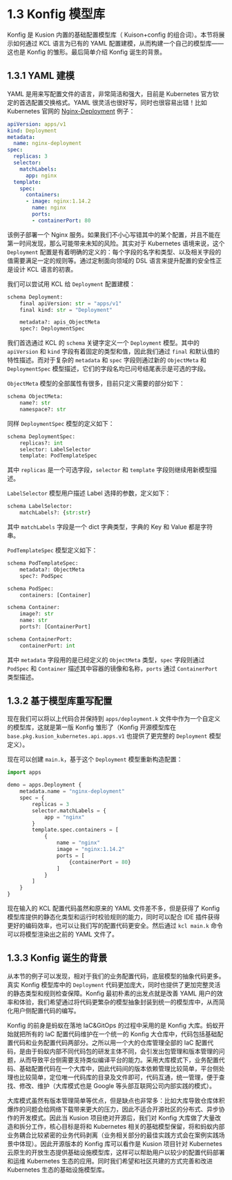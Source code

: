 # 1.3 Konfig 模型库

Konfig 是 Kusion 内置的基础配置模型库（ Kuison+config 的组合词）。本节将展示如何通过 KCL 语言为已有的 YAML 配置建模，从而构建一个自己的模型库——这也是 Konfig 的雏形。最后简单介绍 Konfig 诞生的背景。

## 1.3.1 YAML 建模

YAML 是用来写配置文件的语言，非常简洁和强大，目前是 Kubernetes 官方钦定的首选配置交换格式。YAML 很灵活也很好写，同时也很容易出错！比如 Kubernetes 官网的 [Nginx-Deployment](https://kubernetes.io/zh/docs/concepts/workloads/controllers/deployment/) 例子：

```yaml
apiVersion: apps/v1
kind: Deployment
metadata:
  name: nginx-deployment
spec:
  replicas: 3
  selector:
    matchLabels:
      app: nginx
  template:
    spec:
      containers:
      - image: nginx:1.14.2
        name: nginx
        ports:
        - containerPort: 80
```

该例子部署一个 Nginx 服务。如果我们不小心写错其中的某个配置，并且不能在第一时间发现，那么可能带来未知的风险。其实对于 Kubernetes 语境来说，这个 `Deployment` 配置是有着明确的定义的：每个字段的名字和类型、以及相关字段的值需要满足一定的规则等。通过定制面向领域的 DSL 语言来提升配置的安全性正是设计 KCL 语言的初衷。

我们可以尝试用 KCL 给 `Deployment` 配置建模：

```py
schema Deployment:
    final apiVersion: str = "apps/v1"
    final kind: str = "Deployment"

    metadata?: apis_ObjectMeta
    spec?: DeploymentSpec
```

我们首选通过 KCL 的 `schema` 关键字定义一个 `Deployment` 模型。其中的 `apiVersion` 和 `kind` 字段有着固定的类型和值，因此我们通过 `final` 和默认值的特性描述。而对于复杂的 `metadata` 和 `spec` 字段则通过新的 `ObjectMeta` 和 `DeploymentSpec` 模型描述，它们的字段名均已问号结尾表示是可选的字段。

`ObjectMeta` 模型的全部属性有很多，目前只定义需要的部分如下：

```py
schema ObjectMeta:
    name?: str
    namespace?: str
```

同样 `DeploymentSpec` 模型的定义如下：

```py
schema DeploymentSpec:
    replicas?: int
    selector: LabelSelector
    template: PodTemplateSpec
```

其中 `replicas` 是一个可选字段，`selector` 和 `template` 字段则继续用新模型描述。

`LabelSelector` 模型用户描述 Label 选择的参数，定义如下：

```py
schema LabelSelector:
    matchLabels?: {str:str}
```

其中 `matchLabels` 字段是一个 dict 字典类型，字典的 Key 和 Value 都是字符串。

`PodTemplateSpec` 模型定义如下：

```py
schema PodTemplateSpec:
    metadata?: ObjectMeta
    spec?: PodSpec

schema PodSpec:
    containers: [Container]

schema Container:
    image?: str
    name: str
    ports?: [ContainerPort]

schema ContainerPort:
    containerPort: int

```

其中 `metadata` 字段用的是已经定义的 `ObjectMeta` 类型，`spec` 字段则通过 `PodSpec` 和 `Container` 描述其中容器的镜像和名称，`ports` 通过 `ContainerPort` 类型描述。

## 1.3.2 基于模型库重写配置

现在我们可以将以上代码合并保持到 `apps/deployment.k` 文件中作为一个自定义的模型库，这就是第一版 Konfig 雏形了（Konfig 开源模型库在 `base.pkg.kusion_kubernetes.api.apps.v1` 也提供了更完整的 `Deployment` 模型定义）。

现在可以创建 `main.k`，基于这个 `Deployment` 模型重新构造配置：

```py
import apps

demo = apps.Deployment {
    metadata.name = "nginx-deployment"
    spec = {
        replicas = 3
        selector.matchLabels = {
            app = "nginx"
        }
        template.spec.containers = [
            {
                name = "nginx"
                image = "nginx:1.14.2"
                ports = [
                    {containerPort = 80}
                ]
            }
        ]
    }
}
```

现在输入的 KCL 配置代码虽然和原来的 YAML 文件差不多，但是获得了 Konfig 模型库提供的静态化类型和运行时校验规则的能力，同时可以配合 IDE 插件获得更好的编码效率，也可以让我们写的配置代码更安全。然后通过 `kcl main.k` 命令可以将模型渲染出之前的 YAML 文件了。

## 1.3.3 Konfig 诞生的背景

从本节的例子可以发现，相对于我们的业务配置代码，底层模型的抽象代码更多。真实 Konfig 模型库中的 `Deployment` 代码更加庞大，同时也提供了更加完整灵活的静态类型和规则检查保障。Konfig 最初朴素的出发点就是改善 YAML 用户的效率和体验，我们希望通过将代码更繁杂的模型抽象封装到统一的模型库中，从而简化用户侧配置代码的编写。

Konfig 的前身是蚂蚁在落地 IaC&GitOps 的过程中采用的是 Konfig 大库。蚂蚁开始就把所有的 IaC 配置代码维护在一个统一的 Konfig 大仓库中，代码包括基础配置代码和业务配置代码两部分。之所以用一个大的仓库管理全部的 IaC 配置代码，是由于蚂蚁内部不同代码包的研发主体不同，会引发出包管理和版本管理的问题，从而导致平台侧需要支持类似编译平台的能力。采用大库模式下，业务配置代码、基础配置代码在一个大库中，因此代码间的版本依赖管理比较简单，平台侧处理也比较简单，定位唯一代码库的目录及文件即可，代码互通，统一管理，便于查找、修改、维护（大库模式也是 Google 等头部互联网公司内部实践的模式）。

大库模式虽然有版本管理简单等优点，但是缺点也非常多：比如大库导致仓库体积爆炸的问题会给网络下载带来更大的压力，因此不适合开源社区的分布式、异步协作的开发模式。因此当 Kusion 项目绝对开源后，我们对 Konfig 大库做了大量改造和拆分工作，核心目标是将和 Kubernetes 相关的基础模型保留，将和蚂蚁内部业务耦合比较紧密的业务代码剥离（业务相关部分的最佳实践方式会在案例实践场景中体现）。因此开源版本的 Konfig 库可以看作是 Kusion 项目针对 Kubernetes 云原生的开放生态提供基础设施模型库，这样可以帮助用户以较少的配置代码部署和运维 Kubernetes 生态的应用。同时我们希望和社区共建的方式完善和改进 Kubernetes 生态的基础设施模型库。
